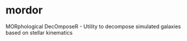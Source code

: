 # mordor
MORphological DecOmposeR - Utility to decompose simulated galaxies based on stellar kinematics
